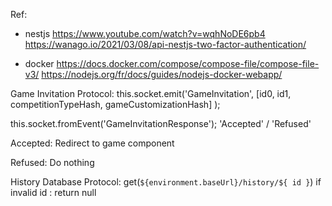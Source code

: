 Ref: 
  - nestjs
  https://www.youtube.com/watch?v=wqhNoDE6pb4
  https://wanago.io/2021/03/08/api-nestjs-two-factor-authentication/
  
  - docker
  https://docs.docker.com/compose/compose-file/compose-file-v3/
  https://nodejs.org/fr/docs/guides/nodejs-docker-webapp/

Game Invitation Protocol:
  this.socket.emit('GameInvitation', [id0, id1, competitionTypeHash, gameCustomizationHash] );

  this.socket.fromEvent('GameInvitationResponse');
  'Accepted' / 'Refused'
  
  Accepted: Redirect to game component
  
  Refused: Do nothing
  

History Database Protocol:
  get<HistoryI>(`${environment.baseUrl}/history/${ id }`)
  if invalid id : return null
